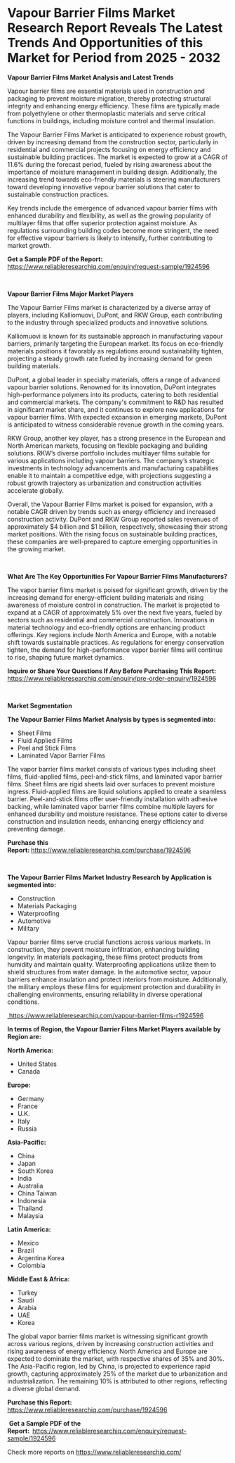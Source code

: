 <p><h1>Vapour Barrier Films Market Research Report Reveals The Latest Trends And Opportunities of this Market for Period from 2025 - 2032</h1></p><p><strong>Vapour Barrier Films Market Analysis and Latest Trends</strong></p>
<p><p>Vapour barrier films are essential materials used in construction and packaging to prevent moisture migration, thereby protecting structural integrity and enhancing energy efficiency. These films are typically made from polyethylene or other thermoplastic materials and serve critical functions in buildings, including moisture control and thermal insulation.</p><p>The Vapour Barrier Films Market is anticipated to experience robust growth, driven by increasing demand from the construction sector, particularly in residential and commercial projects focusing on energy efficiency and sustainable building practices. The market is expected to grow at a CAGR of 11.6% during the forecast period, fueled by rising awareness about the importance of moisture management in building design. Additionally, the increasing trend towards eco-friendly materials is steering manufacturers toward developing innovative vapour barrier solutions that cater to sustainable construction practices.</p><p>Key trends include the emergence of advanced vapour barrier films with enhanced durability and flexibility, as well as the growing popularity of multilayer films that offer superior protection against moisture. As regulations surrounding building codes become more stringent, the need for effective vapour barriers is likely to intensify, further contributing to market growth.</p></p>
<p><strong>Get a Sample PDF of the Report:&nbsp;</strong> <a href="https://www.reliableresearchiq.com/enquiry/request-sample/1924596?utm_campaign=3259&utm_medium=2&utm_source=Github&utm_content=ia&utm_term=28032025&utm_id=vapour-barrier-films">https://www.reliableresearchiq.com/enquiry/request-sample/1924596</a></p>
<p>&nbsp;</p>
<p><strong>Vapour Barrier Films Major Market Players</strong></p>
<p><p>The Vapour Barrier Films market is characterized by a diverse array of players, including Kalliomuovi, DuPont, and RKW Group, each contributing to the industry through specialized products and innovative solutions.</p><p>Kalliomuovi is known for its sustainable approach in manufacturing vapour barriers, primarily targeting the European market. Its focus on eco-friendly materials positions it favorably as regulations around sustainability tighten, projecting a steady growth rate fueled by increasing demand for green building materials.</p><p>DuPont, a global leader in specialty materials, offers a range of advanced vapour barrier solutions. Renowned for its innovation, DuPont integrates high-performance polymers into its products, catering to both residential and commercial markets. The company's commitment to R&D has resulted in significant market share, and it continues to explore new applications for vapour barrier films. With expected expansion in emerging markets, DuPont is anticipated to witness considerable revenue growth in the coming years.</p><p>RKW Group, another key player, has a strong presence in the European and North American markets, focusing on flexible packaging and building solutions. RKW’s diverse portfolio includes multilayer films suitable for various applications including vapour barriers. The company’s strategic investments in technology advancements and manufacturing capabilities enable it to maintain a competitive edge, with projections suggesting a robust growth trajectory as urbanization and construction activities accelerate globally.</p><p>Overall, the Vapour Barrier Films market is poised for expansion, with a notable CAGR driven by trends such as energy efficiency and increased construction activity. DuPont and RKW Group reported sales revenues of approximately $4 billion and $1 billion, respectively, showcasing their strong market positions. With the rising focus on sustainable building practices, these companies are well-prepared to capture emerging opportunities in the growing market.</p></p>
<p>&nbsp;</p>
<p><strong>What Are The Key Opportunities For Vapour Barrier Films Manufacturers?</strong></p>
<p><p>The vapor barrier films market is poised for significant growth, driven by the increasing demand for energy-efficient building materials and rising awareness of moisture control in construction. The market is projected to expand at a CAGR of approximately 5% over the next five years, fueled by sectors such as residential and commercial construction. Innovations in material technology and eco-friendly options are enhancing product offerings. Key regions include North America and Europe, with a notable shift towards sustainable practices. As regulations for energy conservation tighten, the demand for high-performance vapor barrier films will continue to rise, shaping future market dynamics.</p></p>
<p><strong>Inquire or Share Your Questions If Any Before Purchasing This Report:</strong> <a href="https://www.reliableresearchiq.com/enquiry/pre-order-enquiry/1924596?utm_campaign=3259&utm_medium=2&utm_source=Github&utm_content=ia&utm_term=28032025&utm_id=vapour-barrier-films">https://www.reliableresearchiq.com/enquiry/pre-order-enquiry/1924596</a></p>
<p>&nbsp;</p>
<p><strong>Market Segmentation</strong></p>
<p><strong>The Vapour Barrier Films Market Analysis by types is segmented into:</strong></p>
<p><ul><li>Sheet Films</li><li>Fluid Applied Films</li><li>Peel and Stick Films</li><li>Laminated Vapor Barrier Films</li></ul></p>
<p><p>The vapor barrier films market consists of various types including sheet films, fluid-applied films, peel-and-stick films, and laminated vapor barrier films. Sheet films are rigid sheets laid over surfaces to prevent moisture ingress. Fluid-applied films are liquid solutions applied to create a seamless barrier. Peel-and-stick films offer user-friendly installation with adhesive backing, while laminated vapor barrier films combine multiple layers for enhanced durability and moisture resistance. These options cater to diverse construction and insulation needs, enhancing energy efficiency and preventing damage.</p></p>
<p><strong>Purchase this Report:&nbsp;</strong><a href="https://www.reliableresearchiq.com/purchase/1924596?utm_campaign=3259&utm_medium=2&utm_source=Github&utm_content=ia&utm_term=28032025&utm_id=vapour-barrier-films">https://www.reliableresearchiq.com/purchase/1924596</a></p>
<p>&nbsp;</p>
<p><strong>The Vapour Barrier Films Market Industry Research by Application is segmented into:</strong></p>
<p><ul><li>Construction</li><li>Materials Packaging</li><li>Waterproofing</li><li>Automotive</li><li>Military</li></ul></p>
<p><p>Vapour barrier films serve crucial functions across various markets. In construction, they prevent moisture infiltration, enhancing building longevity. In materials packaging, these films protect products from humidity and maintain quality. Waterproofing applications utilize them to shield structures from water damage. In the automotive sector, vapour barriers enhance insulation and protect interiors from moisture. Additionally, the military employs these films for equipment protection and durability in challenging environments, ensuring reliability in diverse operational conditions.</p></p>
<p><a href="https://www.reliableresearchiq.com/vapour-barrier-films-r1924596?utm_campaign=3259&utm_medium=2&utm_source=Github&utm_content=ia&utm_term=28032025&utm_id=vapour-barrier-films">&nbsp;https://www.reliableresearchiq.com/vapour-barrier-films-r1924596</a></p>
<p><strong>In terms of Region, the Vapour Barrier Films Market Players available by Region are:</strong></p>
<p>
    <p> <strong> North America: </strong>
        <ul>
            <li>United States</li>
            <li>Canada</li>
        </ul>
        </p> 
    <p> <strong> Europe: </strong>
        <ul>
            <li>Germany</li>
            <li>France</li>
            <li>U.K.</li>
            <li>Italy</li>
            <li>Russia</li>
        </ul>
        </p> 
    <p> <strong> Asia-Pacific: </strong>
        <ul>
            <li>China</li>
            <li>Japan</li>
            <li>South Korea</li>
            <li>India</li>
            <li>Australia</li>
            <li>China Taiwan</li>
            <li>Indonesia</li>
            <li>Thailand</li>
            <li>Malaysia</li>
        </ul>
        </p> 
    <p> <strong> Latin America: </strong>
        <ul>
            <li>Mexico</li>
            <li>Brazil</li>
            <li>Argentina Korea</li>
            <li>Colombia</li>
        </ul>
        </p> 
    <p> <strong> Middle East & Africa: </strong>
        <ul>
            <li>Turkey</li>
            <li>Saudi</li>
            <li>Arabia</li>
            <li>UAE</li>
            <li>Korea</li>
        </ul>
    </p>
    </p>
<p><p>The global vapor barrier films market is witnessing significant growth across various regions, driven by increasing construction activities and rising awareness of energy efficiency. North America and Europe are expected to dominate the market, with respective shares of 35% and 30%. The Asia-Pacific region, led by China, is projected to experience rapid growth, capturing approximately 25% of the market due to urbanization and industrialization. The remaining 10% is attributed to other regions, reflecting a diverse global demand.</p></p>
<p><strong>Purchase this Report: </strong><a href="https://www.reliableresearchiq.com/purchase/1924596?utm_campaign=3259&utm_medium=2&utm_source=Github&utm_content=ia&utm_term=28032025&utm_id=vapour-barrier-films">https://www.reliableresearchiq.com/purchase/1924596</a></p>
<p>&nbsp;<strong>Get a Sample PDF of the Report:&nbsp;&nbsp;</strong><a href="https://www.reliableresearchiq.com/enquiry/request-sample/1924596?utm_campaign=3259&utm_medium=2&utm_source=Github&utm_content=ia&utm_term=28032025&utm_id=vapour-barrier-films">https://www.reliableresearchiq.com/enquiry/request-sample/1924596</a></p>
<p><strong></strong></p>
<p>Check more reports on <a href="https://www.reliableresearchiq.com/?utm_campaign=3259&utm_medium=2&utm_source=Github&utm_content=ia&utm_term=28032025&utm_id=vapour-barrier-films">https://www.reliableresearchiq.com/</a></p>